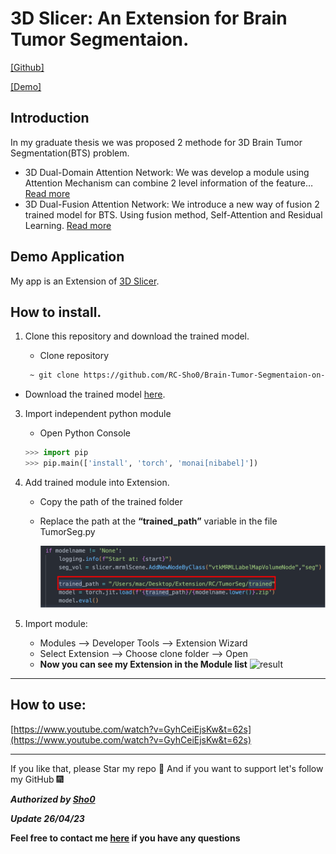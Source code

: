 # 3D Slicer: An Extension for Brain Tumor Segmentaion.

[[Github]](https://github.com/RC-Sho0/Brain-Tumor-Segmentaion-on-3D-Slicer/)

[[Demo]](https://www.youtube.com/watch?v=GyhCeiEjsKw)

## Introduction

In my graduate thesis we was proposed 2 methode for 3D Brain Tumor Segmentation(BTS) problem. 

- 3D Dual-Domain Attention Network: We was develop a module using Attention Mechanism can combine 2 level information of the feature… [Read more](https://www.sowwn.dev/pub-dualdomain)
- 3D Dual-Fusion Attention Network: We introduce a new way of fusion 2 trained model for BTS. Using fusion method, Self-Attention and Residual Learning. [Read more](https://www.sowwn.dev/pub-fusionbrainseg)

## Demo Application

My app is an Extension of [3D Slicer](https://www.slicer.org/). 

## How to install.

1. Clone this repository and download the trained model.
   - Clone repository
    
    ```bash
     ~ git clone https://github.com/RC-Sho0/Brain-Tumor-Segmentaion-on-3D-Slicer.git
    ```
  - Download the trained model [here](https://1drv.ms/f/s!ArlplJhiPYx6gj2mHxkUZl7HWs1z?e=UGHIQ4).
    
3. Import independent python module
    - Open Python Console
    
    ```python
    >>> import pip
    >>> pip.main(['install', 'torch', 'monai[nibabel]'])
    ```
    
4. Add trained module into Extension.
    - Copy the path of the trained folder
    - Replace the path at the **“trained_path”** variable in the file TumorSeg.py
        
        ![scrshot.png](./scrshot.png)
        
5. Import module:
    - Modules —>  Developer Tools —> Extension Wizard
    - Select Extension —> Choose clone folder —> Open
    - **Now you can see my Extension in the Module list** 
      ![result](https://www.notion.so/image/https%3A%2F%2Fprod-files-secure.s3.us-west-2.amazonaws.com%2F70a2a2f6-d158-49cb-ac60-67c067e24959%2F0d5628ff-5ff8-405c-b329-c7ab280b74b7%2FScreenshot_2023-11-05_at_15.23.27.png?table=block&id=5cc9d933-61c0-4e72-82c0-d774b5c4401a&cache=v2)


---

## How to use:

[https://www.youtube.com/watch?v=GyhCeiEjsKw&t=62s](https://www.youtube.com/watch?v=GyhCeiEjsKw&t=62s)

---

If you like that, please Star my repo 🌟 And if you want to support let's follow my GitHub 🎆

***Authorized by [Sho0](https://sonvth.vercel.app/about)***

***Update 26/04/23***

**Feel free to contact me [here](hoangson.vothanh@gmail.com) if you have any questions**
